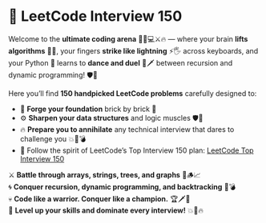 # 🧩 LeetCode Interview 150

Welcome to the **ultimate coding arena** 🏋️‍♂️💻⚔️🔥 — where your brain **lifts algorithms** 🧠💪, your fingers **strike like lightning** ⚡🖐️ across keyboards, and your Python 🐍 learns to **dance and duel** 🕺🗡️ between recursion and dynamic programming! 🛡️🎯  

Here you’ll find **150 handpicked LeetCode problems** carefully designed to:  
- 🧱 **Forge your foundation** brick by brick 🏰  
- ⚙️ **Sharpen your data structures** and logic muscles 🛡️💪  
- 🔥 **Prepare you to annihilate** any technical interview that dares to challenge you 💥👊💣  
- 🎯 Follow the spirit of LeetCode’s Top Interview 150 plan: [LeetCode Top Interview 150](https://leetcode.com/studyplan/top-interview-150/)  

⚔️ **Battle through arrays, strings, trees, and graphs** 🌳🪵📈  
🌀 **Conquer recursion, dynamic programming, and backtracking** 🔄💣  
💀 **Code like a warrior. Conquer like a champion.** 🏆🗡️👑  
🚀 **Level up your skills and dominate every interview!** 💥👹🔥
